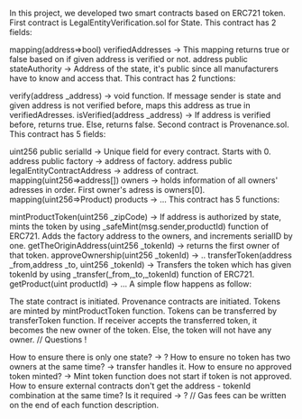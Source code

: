 In this project, we developed two smart contracts based on ERC721 token. First contract is LegalEntityVerification.sol for State. This contract has 2 fields:

mapping(address=>bool) verifiedAddresses -> This mapping returns true or false based on if given address is verified or not.
address public stateAuthority -> Address of the state, it's public since all manufacturers have to know and access that.
This contract has 2 functions:

verify(address _address) -> void function. If message sender is state and given address is not verified before, maps this address as true in verifiedAdresses.
isVerified(address _address) -> If address is verified before, returns true. Else, returns false.
Second contract is Provenance.sol. This contract has 5 fields:

uint256 public serialId -> Unique field for every contract. Starts with 0.
address public factory -> address of factory.
address public legalEntityContractAddress -> address of contract.
mapping(uint256=>address[]) owners -> holds information of all owners' adresses in order. First owner's adress is owners[0].
mapping(uint256=>Product) products -> ...
This contract has 5 functions:

mintProductToken(uint256 _zipCode) -> If address is authorized by state, mints the token by using _safeMint(msg.sender,productId) function of ERC721. Adds the factory address to the owners, and increments serialID by one.
getTheOriginAddress(uint256 _tokenId) -> returns the first owner of that token.
approveOwnership(uint256 _tokenId) -> ..
transferToken(address _from,address _to, uint256 _tokenId) -> Transfers the token which has given tokenId by using _transfer(_from,_to,_tokenId) function of ERC721.
getProduct(uint productId) -> ...
A simple flow happens as follow:

The state contract is initiated.
Provenance contracts are initiated.
Tokens are minted by mintProductToken function.
Tokens can be transferred by transferToken function.
If receiver accepts the transferred token, it becomes the new owner of the token. Else, the token will not have any owner.
// Questions !

How to ensure there is only one state? -> ?
How to ensure no token has two owners at the same time? -> transfer handles it.
How to ensure no approved token minted? -> Mint token function does not start if token is not approved.
How to ensure external contracts don't get the address - tokenId combination at the same time? Is it required -> ? // Gas fees can be written on the end of each function description.